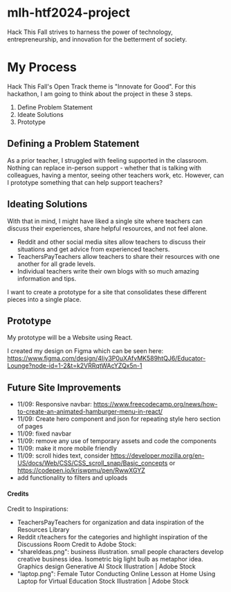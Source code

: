 # mlh-htf2024-project
 Hack This Fall strives to harness the power of technology, entrepreneurship, and innovation for the betterment of society.

# My Process
Hack This Fall's Open Track theme is "Innovate for Good". For this hackathon, I am going to think about the project in these 3 steps.
1. Define Problem Statement
2. Ideate Solutions
3. Prototype

## Defining a Problem Statement
As a prior teacher, I struggled with feeling supported in the classroom. Nothing can replace in-person support - whether that is talking with colleagues, having a mentor, seeing other teachers work, etc. However, can I prototype something that can help support teachers?

## Ideating Solutions
With that in mind, I might have liked a single site where teachers can discuss their experiences, share helpful resources, and not feel alone. 
- Reddit and other social media sites allow teachers to discuss their situations and get advice from experienced teachers. 
- TeachersPayTeachers allow teachers to share their resources with one another for all grade levels.
- Individual teachers write their own blogs with so much amazing information and tips. 

I want to create a prototype for a site that consolidates these different pieces into a single place. 

## Prototype
My prototype will be a Website using React.

I created my design on Figma which can be seen here:
https://www.figma.com/design/4Iiy3P0uXAfvMK589htQJ6/Educator-Lounge?node-id=1-2&t=k2VRRqtWAcYZQx5n-1

## Future Site Improvements
- 11/09: Responsive navbar: https://www.freecodecamp.org/news/how-to-create-an-animated-hamburger-menu-in-react/
- 11/09: Create hero component and json for repeating style hero section of pages
- 11/09: fixed navbar
- 11/09: remove any use of temporary assets and code the components
- 11/09: make it more mobile friendly
- 11/09: scroll hides text, consider https://developer.mozilla.org/en-US/docs/Web/CSS/CSS_scroll_snap/Basic_concepts or https://codepen.io/kriswpmu/pen/RwwXGYZ
- add functionality to filters and uploads

#### Credits
Credit to Inspirations:
- TeachersPayTeachers for organization and data inspiration of the Resources Library
- Reddit r/teachers for the categories and highlight inspiration of the Discussions Room
Credit to Adobe Stock: 
- "shareIdeas.png": business illustration. small people characters develop creative business idea. Isometric big light bulb as metaphor idea. Graphics design Generative AI Stock Illustration | Adobe Stock
- "laptop.png": Female Tutor Conducting Online Lesson at Home Using Laptop for Virtual Education Stock Illustration | Adobe Stock